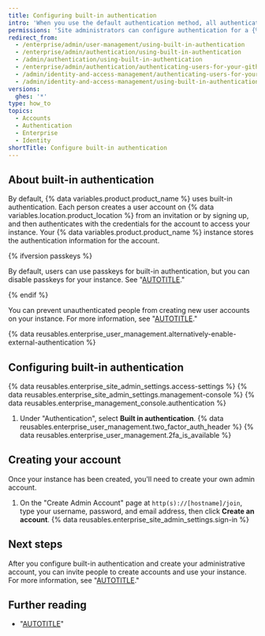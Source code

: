 ```yaml
---
title: Configuring built-in authentication
intro: 'When you use the default authentication method, all authentication details are stored on {% data variables.location.product_location %}.'
permissions: 'Site administrators can configure authentication for a {% data variables.product.product_name %} instance.'
redirect_from:
  - /enterprise/admin/user-management/using-built-in-authentication
  - /enterprise/admin/authentication/using-built-in-authentication
  - /admin/authentication/using-built-in-authentication
  - /enterprise/admin/authentication/authenticating-users-for-your-github-enterprise-server-instance/using-built-in-authentication
  - /admin/identity-and-access-management/authenticating-users-for-your-github-enterprise-server-instance/using-built-in-authentication
  - /admin/identity-and-access-management/using-built-in-authentication/configuring-built-in-authentication
versions:
  ghes: '*'
type: how_to
topics:
  - Accounts
  - Authentication
  - Enterprise
  - Identity
shortTitle: Configure built-in authentication
---
```


## About built-in authentication

By default, {% data variables.product.product_name %} uses built-in authentication. Each person creates a user account on {% data variables.location.product_location %} from an invitation or by signing up, and then authenticates with the credentials for the account to access your instance. Your {% data variables.product.product_name %} instance stores the authentication information for the account.

{% ifversion passkeys %}

By default, users can use passkeys for built-in authentication, but you can disable passkeys for your instance. See "[AUTOTITLE](/admin/managing-iam/using-built-in-authentication/disabling-passkeys-for-your-instance)."

{% endif %}

You can prevent unauthenticated people from creating new user accounts on your instance. For more information, see "[AUTOTITLE](/admin/identity-and-access-management/using-built-in-authentication/disabling-unauthenticated-sign-ups)."

{% data reusables.enterprise_user_management.alternatively-enable-external-authentication %}

## Configuring built-in authentication

{% data reusables.enterprise_site_admin_settings.access-settings %}
{% data reusables.enterprise_site_admin_settings.management-console %}
{% data reusables.enterprise_management_console.authentication %}
1. Under "Authentication", select **Built in authentication**.
{% data reusables.enterprise_user_management.two_factor_auth_header %}
{% data reusables.enterprise_user_management.2fa_is_available %}

## Creating your account

Once your instance has been created, you'll need to create your own admin account.

1. On the "Create Admin Account" page at `http(s)://[hostname]/join`, type your username, password, and email address, then click **Create an account**.
{% data reusables.enterprise_site_admin_settings.sign-in %}

## Next steps

<a name="inviting-users"></a>

After you configure built-in authentication and create your administrative account, you can invite people to create accounts and use your instance. For more information, see "[AUTOTITLE](/admin/identity-and-access-management/using-built-in-authentication/inviting-people-to-use-your-instance)."

## Further reading

* "[AUTOTITLE](/admin/configuration/configuring-your-enterprise/configuring-email-for-notifications)"
